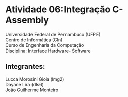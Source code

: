 # Atividade 06:Integração C-Assembly

Universidade Federal de Pernambuco (UFPE) \
Centro de Informática (CIn) \
Curso de Engenharia da Computação \
Disciplina: Interface Hardware- Software

## Integrantes:

Lucca Morosini Gioia (lmg2) \
Dayane Lira (dls6) \
João Guilherme Monteiro 
